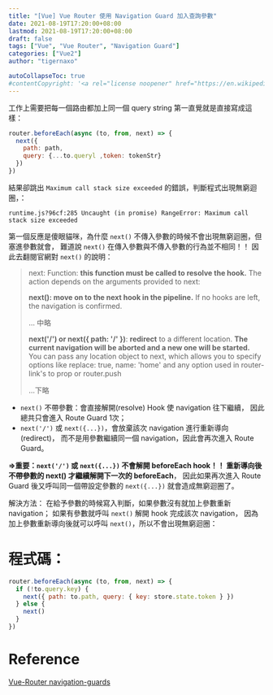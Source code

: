 ```yaml
---
title: "[Vue] Vue Router 使用 Navigation Guard 加入查詢參數"
date: 2021-08-19T17:20:00+08:00
lastmod: 2021-08-19T17:20:00+08:00
draft: false
tags: ["Vue", "Vue Router", "Navigation Guard"]
categories: ["Vue2"]
author: "tigernaxo"

autoCollapseToc: true
#contentCopyright: '<a rel="license noopener" href="https://en.wikipedia.org/wiki/Wikipedia:Text_of_Creative_Commons_Attribution-ShareAlike_3.0_Unported_License" target="_blank">Creative Commons Attribution-ShareAlike License</a>'
---
```

工作上需要把每一個路由都加上同一個 query string
第一直覺就是直接寫成這樣： 
```js
router.beforeEach(async (to, from, next) => {
  next({
    path: path, 
    query: {...to.queryl ,token: tokenStr}
  })
})
```
結果卻跳出 `Maximum call stack size exceeded` 的錯誤，判斷程式出現無窮迴圈，：
```
runtime.js?96cf:285 Uncaught (in promise) RangeError: Maximum call stack size exceeded
```
第一個反應是傻眼貓咪，為什麼 `next()` 不傳入參數的時候不會出現無窮迴圈，但塞進參數就會，
難道說 `next()` 在傳入參數與不傳入參數的行為並不相同！！
因此去翻閱官網對 `next()` 的說明：
> next: Function: **this function must be called to resolve the hook.** The action depends on the arguments provided to next:
>
> **next(): move on to the next hook in the pipeline.** If no hooks are left, the navigation is confirmed.
>
> ... 中略
> 
> **next('/') or next({ path: '/' })**: **redirect** to a different location. **The current navigation will be aborted and a new one will be started.** You can pass any location object to next, which allows you to specify options like replace: true, name: 'home' and any option used in router-link's to prop or router.push
>
> ...下略


 - `next()` 不帶參數：會直接解開(resolve) Hook 使 navigation 往下繼續，
因此總共只會進入 Route Guard 1次；
 - `next('/')` 或 `next({...})`，會放棄該次 navigation 進行重新導向(redirect)，
而不是用參數繼續同一個 navigation，因此會再次進入 Route Guard。

**=>重要：`next('/')` 或 `next({...})` 不會解開 beforeEach hook！！
重新導向後不帶參數的 next() 才繼續解開下一次的 beforeEach**，
因此如果再次進入 Route Guard 後又呼叫同一個帶設定參數的 `next({...})` 就會造成無窮迴圈了。

解決方法：
在給予參數的時候寫入判斷，如果參數沒有就加上參數重新 navigation；
如果有參數就呼叫 `next()` 解開 hook 完成該次 navigation，
因為加上參數重新導向後就可以呼叫 `next()`，所以不會出現無窮迴圈：

# 程式碼：
```js
router.beforeEach(async (to, from, next) => {
  if (!to.query.key) {
    next({ path: to.path, query: { key: store.state.token } })
  } else {
    next()
  }
})
```
# Reference
[Vue-Router navigation-guards](https://router.vuejs.org/guide/advanced/navigation-guards.html#global-before-guards)